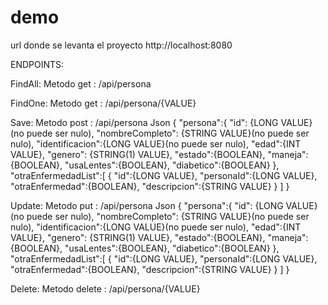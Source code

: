 # demo

url donde se levanta el proyecto http://localhost:8080

ENDPOINTS: 

FindAll: 
Metodo get : /api/persona

FindOne: 
Metodo get : /api/persona/{VALUE}

Save: 
Metodo post : /api/persona
Json {
   "persona":{
      "id": {LONG VALUE}(no puede ser nulo),
      "nombreCompleto": {STRING VALUE}(no puede ser nulo),
      "identificacion":{LONG VALUE}(no puede ser nulo),
      "edad":{INT VALUE},
      "genero": {STRING(1) VALUE},
      "estado":{BOOLEAN},
      "maneja":{BOOLEAN},
      "usaLentes":{BOOLEAN},
      "diabetico":{BOOLEAN}
   },
   "otraEnfermedadList":[
      {
         "id":{LONG VALUE},
         "personaId":{LONG VALUE},
         "otraEnfermedad":{BOOLEAN},
         "descripcion":{STRING VALUE}
      }
   ]
}


Update: 
Metodo put : /api/persona
Json {
   "persona":{
      "id": {LONG VALUE}(no puede ser nulo),
      "nombreCompleto": {STRING VALUE}(no puede ser nulo),
      "identificacion":{LONG VALUE}(no puede ser nulo),
      "edad":{INT VALUE},
      "genero": {STRING(1) VALUE},
      "estado":{BOOLEAN},
      "maneja":{BOOLEAN},
      "usaLentes":{BOOLEAN},
      "diabetico":{BOOLEAN}
   },
   "otraEnfermedadList":[
      {
         "id":{LONG VALUE},
         "personaId":{LONG VALUE},
         "otraEnfermedad":{BOOLEAN},
         "descripcion":{STRING VALUE}
      }
   ]
}

Delete: 
Metodo delete : /api/persona/{VALUE}
